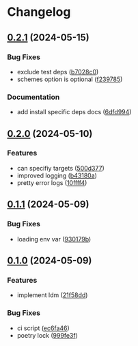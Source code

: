 # Changelog

## [0.2.1](https://github.com/01Joseph-Hwang10/loose-dependency-manager/compare/loose-dependency-manager-v0.2.0...loose-dependency-manager-v0.2.1) (2024-05-15)


### Bug Fixes

* exclude test deps ([b7028c0](https://github.com/01Joseph-Hwang10/loose-dependency-manager/commit/b7028c01845a5cd917784f1373d794b5cbd838a5))
* schemes option is optional ([f239785](https://github.com/01Joseph-Hwang10/loose-dependency-manager/commit/f239785645db45e43f70fdfd824d978947bd1fcc))


### Documentation

* add install specific deps docs ([6dfd994](https://github.com/01Joseph-Hwang10/loose-dependency-manager/commit/6dfd9941aab35a73db1337ceecd3ffc560ae2794))

## [0.2.0](https://github.com/01Joseph-Hwang10/loose-dependency-manager/compare/loose-dependency-manager-v0.1.1...loose-dependency-manager-v0.2.0) (2024-05-10)


### Features

* can specifiy targets ([500d377](https://github.com/01Joseph-Hwang10/loose-dependency-manager/commit/500d37727c59ac1a1ce21e5cacf8bcfc3e592921))
* improved logging ([b43180a](https://github.com/01Joseph-Hwang10/loose-dependency-manager/commit/b43180aec1a8ec170aefab099c811e32e4ae6cff))
* pretty error logs ([10ffff4](https://github.com/01Joseph-Hwang10/loose-dependency-manager/commit/10ffff426e789c2816b248bc45d71ab8e72fb302))

## [0.1.1](https://github.com/01Joseph-Hwang10/loose-dependency-manager/compare/loose-dependency-manager-v0.1.0...loose-dependency-manager-v0.1.1) (2024-05-09)


### Bug Fixes

* loading env var ([930179b](https://github.com/01Joseph-Hwang10/loose-dependency-manager/commit/930179b640ea29487b3092a6d9dfa9b4a6063919))

## [0.1.0](https://github.com/01Joseph-Hwang10/loose-dependency-manager/compare/loose-dependency-manager-v0.0.1...loose-dependency-manager-v0.1.0) (2024-05-09)


### Features

* implement ldm ([21f58dd](https://github.com/01Joseph-Hwang10/loose-dependency-manager/commit/21f58dd3bf0be4e929d89f1e8e88e80e44c6bd37))


### Bug Fixes

* ci script ([ec6fa46](https://github.com/01Joseph-Hwang10/loose-dependency-manager/commit/ec6fa46a0d7908ae085abf4f2f3d2cb8f4f62599))
* poetry lock ([999fe3f](https://github.com/01Joseph-Hwang10/loose-dependency-manager/commit/999fe3f1da53c7852e15ec013419342c7c5bd6f6))
